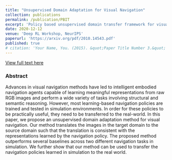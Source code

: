 ```yaml
---
title: "Unsupervised Domain Adaptation for Visual Navigation"
collection: publications
permalink: /publication/PBIT
excerpt: 'Policy based unsupervised domain transfer framework for visual navigation. Obtains promising results on few-shot sim2real indoor navigation.'
date: 2020-12-12
venue: 'Deep RL Workshop, NeurIPS'
paperurl: 'https://arxiv.org/pdf/2010.14543.pdf'
published: true
# citation: 'Your Name, You. (2015). &quot;Paper Title Number 3.&quot; <i>Journal 1</i>. 1(3).'
---
```

[View full text here](https://arxiv.org/pdf/2010.14543.pdf)
### Abstract
Advances in visual navigation methods have led to intelligent embodied navigation agents capable of learning meaningful representations from raw RGB images and perform a wide variety of tasks involving structural and semantic reasoning. However, most learning-based navigation policies are trained and tested in simulation environments. In order for these policies to be practically useful, they need to be transferred to the real-world. In this paper, we propose an unsupervised domain adaptation method for visual navigation. Our method translates the images in the target domain to the source domain such that the translation is consistent with the representations learned by the navigation policy. The proposed method outperforms several baselines across two different navigation tasks in simulation. We further show that our method can be used to transfer the navigation policies learned in simulation to the real world.